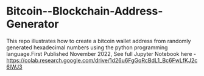 # Bitcoin--Blockchain-Address-Generator
This repo illustrates how to create a bitcoin wallet address from randomly generated hexadecimal numbers using the python programming language.First Published November 2022, See full Jupyter Notebook here - https://colab.research.google.com/drive/1d26u6FgGqRcBdL1_Bc6FwLfKJ2c6lWJ3

